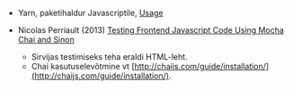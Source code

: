 
* Yarn, paketihaldur Javascriptile, [Usage](https://yarnpkg.com/en/docs/usage)

* Nicolas Perriault (2013) [Testing Frontend Javascript Code Using Mocha Chai and Sinon](https://nicolas.perriault.net/code/2013/testing-frontend-javascript-code-using-mocha-chai-and-sinon/)
  * Sirvijas testimiseks teha eraldi HTML-leht.
  * Chai kasutuselevõtmine vt [http://chaijs.com/guide/installation/](http://chaijs.com/guide/installation/).
  